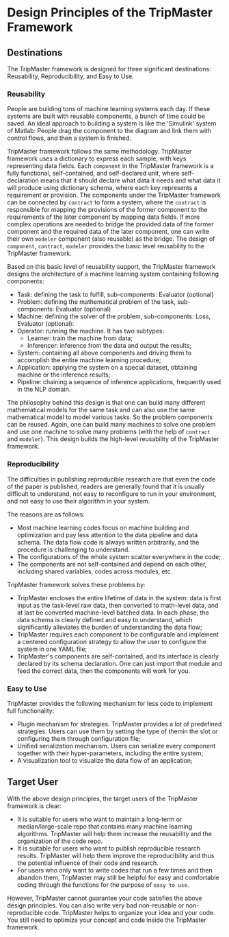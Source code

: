 # Design Principles of the TripMaster Framework

## Destinations

The TripMaster framework is designed for three significant destinations: Reusability, Reproducibility, and Easy to Use.

### Reusability 

People are building tons of machine learning systems each day. If these systems are built with reusable components, 
a bunch of time could be saved. An ideal approach to building a system is like the 'Simulink' system of Matlab: People drag 
the component to the diagram and link them with control flows, and then a system is finished. 

TripMaster framework follows the same methodology. TripMaster framework uses a dictionary to express each sample, with keys representing 
data fields. Each `component` in the TripMaster framework is a fully functional, self-contained, and self-declared unit, 
where self-declaration means that it should declare what data it needs 
and what data it will produce using dictionary schema, where each key represents a requirement or provision. The components under 
the TripMaster framework can be connected by `contract` to form a system, where the `contract` is responsible for mapping the 
provisions of the former component to the requirements of the later component by mapping data fields. If more complex operations
are needed to bridge the provided data of the former component and the required data of the later component, one can write their own 
`modeler` component (also reusable) as the bridge. The design of `component`, `contract`, `modeler` provides the basic 
level reusability to the TripMaster framework. 

Based on this basic level of reusability support, the TripMaster framework designs the architecture of a machine learning system containing 
following components:

* Task: defining the task to fulfill, sub-components: Evaluator (optional)
* Problem: defining the mathematical problem of the task, sub-components: Evaluator (optional)
* Machine: defining the solver of the problem, sub-components: Loss, Evaluator (optional):
* Operator: running the machine. It has two subtypes:
  * Learner: train the machine from data;
  * Inferencer: inference from the data and output the results;
* System: containing all above components and driving them to accomplish the entire machine learning procedure;
* Application: applying the system on a special dataset, obtaining machine or the inference results; 
* Pipeline: chaining a sequence of inference applications, frequently used in the NLP domain. 

The philosophy behind this design is that one can build many different mathematical models for the same task and can also use 
the same mathematical model to model various tasks. So the problem components can be reused. Again, one can build many machines 
to solve one problem and use one machine to solve many problems (with the help of `contract` and `modeler`). 
This design builds the high-level reusability of the TripMaster framework. 

### Reproducibility

The difficulties in publishing reproducible research are that even the code of the paper is published, readers are 
generally found that it is usually difficult to understand, not easy to reconfigure to run in your environment, 
and not easy to use their algorithm in your system. 

The reasons are as follows:
* Most machine learning codes focus on machine building and optimization and pay less attention to the data pipeline and data schema. The data flow code is always written arbitrarily, and the procedure is challenging to understand.   
* The configurations of the whole system scatter everywhere in the code;
* The components are not self-contained and depend on each other, including shared variables, codes across modules, etc. 

TripMaster framework solves these problems by:
* TripMaster encloses the entire lifetime of data in the system: data is first input as the task-level raw data, then converted to math-level data, and at last be converted machine-level batched data. In each phase, the data schema is clearly defined and easy to understand, which significantly alleviates the burden of understanding the data flow;
* TripMaster requires each component to be configurable and implement a centered configuration strategy to allow the user to configure the system in one YAML file;
* TripMaster's components are self-contained, and its interface is clearly declared by its schema declaration. One can just import that module and feed the correct data, then the components will work for you.  

### Easy to Use  

TripMaster provides the following mechanism for less code to implement full functionality:

* Plugin mechanism for strategies. TripMaster provides a lot of predefined strategies. Users can use them by setting the type of themin the slot or configuring them through configuration file;
* Unified serialization mechanism. Users can serialize every component together with their hyper-parameters, including the entire system;
* A visualization tool to visualize the data flow of an application;


## Target User 

With the above design principles, the target users of the TripMaster framework is clear:

* It is suitable for users who want to maintain a long-term or median/large-scale repo that contains many machine learning algorithms. TripMaster will help them increase the reusability and the organization of the code repo.  
* It is suitable for users who want to publish reproducible research results. TripMaster will help them improve the reproducibility and thus the potential influence of their code and research. 
* For users who only want to write codes that run a few times and then abandon them, TripMaster may still be helpful for easy and comfortable coding through the functions for the purpose of `easy to use`.


However, TripMaster cannot guarantee your code satisfies the above design principles. You can also write very bad non-reusable or non-reproducible 
code. TripMaster helps to organize your idea and your code. You still need to optimize your concept and code inside the TripMaster
framework. 
